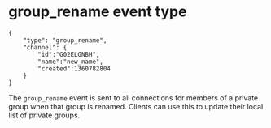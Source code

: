 # group_rename event type

	{
		"type": "group_rename",
		"channel": {
			"id":"G02ELGNBH",
			"name":"new_name",
			"created":1360782804
		}
	}

The `group_rename` event is sent to all connections for members of a private
group when that group is renamed. Clients can use this to update their local
list of private groups.
